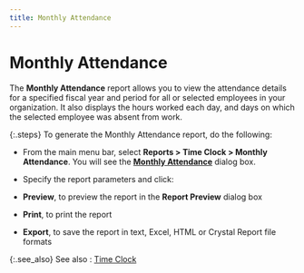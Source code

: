 ```yaml
---
title: Monthly Attendance
---
```


# Monthly Attendance


The **Monthly Attendance** report  allows you to view the attendance details for a specified fiscal year  and period for all or selected employees in your organization. It also  displays the hours worked each day, and days on which the selected employee  was absent from work.


{:.steps}
To generate the Monthly Attendance report, do the following:

- From the main  menu bar, select **Reports &gt; Time Clock 
 &gt; Monthly Attendance**. You will see the [**Monthly Attendance**]({{site.rpt_baseurl}}/misc/monthly_attendance_dialog_box.html) dialog box.
- Specify the  report parameters and click:


- **Preview**,  to preview the report in the **Report Preview** dialog box
- **Print**,  to print the report
- **Export**,  to save the report in text, Excel, HTML or Crystal Report file formats



{:.see_also}
See also
: [Time Clock]({{site.rpt_baseurl}}/everest-reports/time-clock/time_clock_reports.html)
